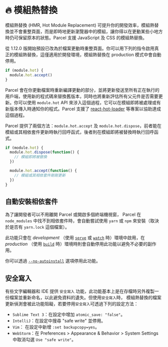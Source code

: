 # 🔥 模組熱替換

模組熱替換 (HMR, Hot Module Replacement) 可提升你的開發效率，模組熱替換並不會重整頁面，而是即時地更新瀏覽器中的模組，讓你得以在更動某些小地方時仍可保留原本的狀態。Parcel 支援 JavaScript 及 CSS 的模組熱替換。

從 1.12.0 版開始預設已改為於檔案更動時重整頁面。你可以用下列的指令啟用真正的模組熱替換，這僅適用於開發環境，模組熱替換在 production 模式中會自動停用。

```javascript
if (module.hot) {
  module.hot.accept()
}
```

Parcel 會在你更動檔案時重新編譯更動的部分，並將更新發送至所有正在執行的用戶端，使用新的程式碼來替換舊版本，同時也將重新評估所有父元件是否需要更新。你可以使用 `module.hot` API 來涉入這個過程，它可以在模組即將被處理或有新版本傳入時通知你的程式。Parcel 支援了 [react-hot-loader](https://github.com/gaearon/react-hot-loader) 等專案以協助達成這個過程。

Parcel 提供了兩個方法：`module.hot.accept` 及 `module.hot.dispose`，前者能在模組或其相依套件更新時執行回呼函式，後者則在模組即將被替換時執行回呼函式。

```javascript
if (module.hot) {
  module.hot.dispose(function() {
    // 模組即將被替換
  })

  module.hot.accept(function() {
    // 模組或其相依套件剛剛更新
  })
}
```

## 自動安裝相依套件

為了讓開發者可以不用離開 Parcel 或開啟多個終端機視窗， Parcel 在 `node_modules` 中找不到相依套件時，會自動嘗試使用 `yarn` 或 `npm` 來安裝（取決於是否有 `yarn.lock` 這個檔案）。

此功能只會在 _development_ （使用 [`serve`](cli.md#serve) 或 [`watch`](cli.md#watch) 時）環境中啟用，在 _production_ （使用 [`build`](cli.md#build) 時）環境時則會自動停用此功能以避免不必要的副作用。

你可以透過 [`--no-autoinstall`](cli.md#disable-autoinstall) 選項停用此功能。

## 安全寫入

有些文字編輯器和 IDE 提供 `安全寫入` 功能，此功能基本上是在存檔時另外複製一份檔案並重新命名，以此避免資料的遺失。但使用`安全寫入`時， 模組熱替換的檔案更新偵測會被此功能阻礙，若要停用`安全寫入`可透過下列的設定方法：

- `Sublime Text 3`：在設定中增加 `atomic_save: "false"`。
- `IntelliJ`：在設定中搜尋 "safe write" 並停用。
- `Vim`： 在設定中新增 `:set backupcopy=yes`。
- `WebStorm`：在 Preferences > Appearance & Behavior > System Settings 中取消勾選 `Use "safe write"`。

